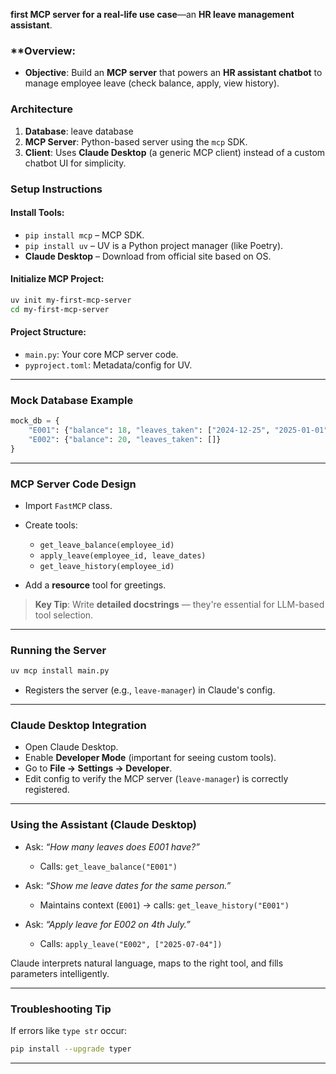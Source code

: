 **first MCP server for a real-life use case**—an **HR leave management assistant**.


### **Overview:
* **Objective**: Build an **MCP server** that powers an **HR assistant chatbot** to manage employee leave (check balance, apply, view history).


### **Architecture**

1. **Database**: leave database 
2. **MCP Server**: Python-based server using the `mcp` SDK.
3. **Client**: Uses **Claude Desktop** (a generic MCP client) instead of a custom chatbot UI for simplicity.



###  **Setup Instructions**

#### Install Tools:

* `pip install mcp` – MCP SDK.
* `pip install uv` – UV is a Python project manager (like Poetry).
* **Claude Desktop** – Download from official site based on OS.

#### Initialize MCP Project:

```bash
uv init my-first-mcp-server
cd my-first-mcp-server
```

#### Project Structure:

* `main.py`: Your core MCP server code.
* `pyproject.toml`: Metadata/config for UV.

---

### **Mock Database Example**

```python
mock_db = {
    "E001": {"balance": 18, "leaves_taken": ["2024-12-25", "2025-01-01"]},
    "E002": {"balance": 20, "leaves_taken": []}
}
```

---

### **MCP Server Code Design**

* Import `FastMCP` class.
* Create tools:

  * `get_leave_balance(employee_id)`
  * `apply_leave(employee_id, leave_dates)`
  * `get_leave_history(employee_id)`
* Add a **resource** tool for greetings.

> **Key Tip**: Write **detailed docstrings** — they're essential for LLM-based tool selection.

---

### **Running the Server**

```bash
uv mcp install main.py
```

* Registers the server (e.g., `leave-manager`) in Claude's config.

---

### **Claude Desktop Integration**

* Open Claude Desktop.
* Enable **Developer Mode** (important for seeing custom tools).
* Go to **File → Settings → Developer**.
* Edit config to verify the MCP server (`leave-manager`) is correctly registered.

---

###  **Using the Assistant (Claude Desktop)**

* Ask: *“How many leaves does E001 have?”*

  * Calls: `get_leave_balance("E001")`
* Ask: *“Show me leave dates for the same person.”*

  * Maintains context (`E001`) → calls: `get_leave_history("E001")`
* Ask: *“Apply leave for E002 on 4th July.”*

  * Calls: `apply_leave("E002", ["2025-07-04"])`

Claude interprets natural language, maps to the right tool, and fills parameters intelligently.

---

### **Troubleshooting Tip**

If errors like `type str` occur:

```bash
pip install --upgrade typer
```

---